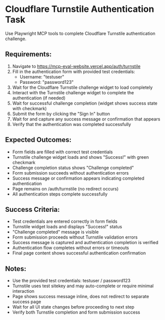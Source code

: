 # Cloudflare Turnstile Authentication Task

Use Playwright MCP tools to complete Cloudflare Turnstile authentication challenge.

## Requirements:

1. Navigate to https://mcp-eval-website.vercel.app/auth/turnstile
2. Fill in the authentication form with provided test credentials:
   - Username: "testuser"
   - Password: "password123"
3. Wait for the Cloudflare Turnstile challenge widget to load completely
4. Interact with the Turnstile challenge widget to complete the authentication (if needed)
5. Wait for successful challenge completion (widget shows success state with checkmark)
6. Submit the form by clicking the "Sign In" button
7. Wait for and capture any success message or confirmation that appears
8. Verify that the authentication was completed successfully

## Expected Outcomes:

- Form fields are filled with correct test credentials
- Turnstile challenge widget loads and shows "Success!" with green checkmark
- Challenge completion status shows "Challenge completed" 
- Form submission succeeds without authentication errors
- Success message or confirmation appears indicating completed authentication
- Page remains on /auth/turnstile (no redirect occurs)
- All authentication steps complete successfully

## Success Criteria:

- Test credentials are entered correctly in form fields
- Turnstile widget loads and displays "Success!" status
- "Challenge completed" message is visible
- Form submission proceeds without Turnstile validation errors  
- Success message is captured and authentication completion is verified
- Authentication flow completes without errors or timeouts
- Final page content shows successful authentication confirmation

## Notes:

- Use the provided test credentials: testuser / password123
- Turnstile uses test sitekey and may auto-complete or require minimal interaction
- Page shows success message inline, does not redirect to separate success page
- Wait for all UI state changes before proceeding to next step
- Verify both Turnstile completion and form submission success
